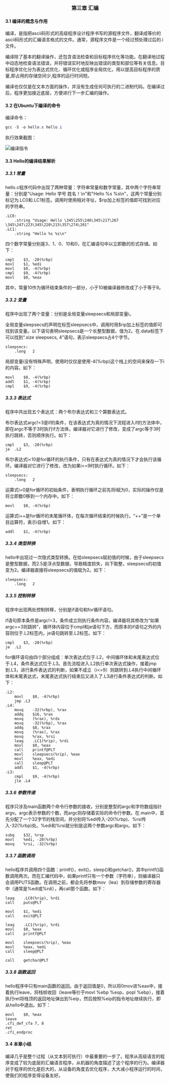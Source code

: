 ### <center>第三章 汇编</center>

#### 3.1 编译的概念与作用

编译，是指把ascii码形式的高级程序设计程序书写的源程序文件，翻译成等价的ascii码形式的汇编语言格式的文件。通常，源程序文件是一个经过预处理过后的.i文件。

编译除了基本的翻译操作，还包含语法检查和目标程序优化等功能。在翻译地过程中动态地检查语法错误，并将错误实时地反映出错误的类型和部位等有关信息。目标程序优化分为表达式优化、循环优化或程序全局优化，用以提高目标程序的质量,即占用的存储空间少,程序的运行时间短。

编译也仅仅是在文本方面的操作，并没有生成任何可执行的二进制代码。在编译过后，程序更加接近底层，方便进行下一步汇编的操作。

#### 3.2 在Ubuntu下编译的命令

编译命令：

```powershell
gcc -S -o hello.s hello.i
```

执行效果截图：

![编译指令](img/编译指令.png)

#### 3.3 Hello的编译结果解析

##### 3.3.1 常量

hello.c程序代码中出现了两种常量：字符串常量和数字常量，其中两个字符串常量：分别是"Usage: Hello 学号 姓名！\n"和"Hello %s %s\n"，这两个常量分别标记为.LC0和.LC1标签。调用时使用相对寻址，$rip加上标签的值即可找到对应的字符串。

```assembly
.LC0:
	.string	"Usage: Hello \345\255\246\345\217\267 \345\247\223\345\220\215\357\274\201"
.LC1:
	.string	"Hello %s %s\n"
```

四个数字常量分别是3、1、0、10和0，在汇编语句中以立即数的形式存储。如下：

```assembly
cmpl	$3, -20(%rbp)
movl	$1, %edi
movl	$0, -4(%rbp)
cmpl	$9, -4(%rbp)
movl	$0, %eax
```

其中，常量10作为循环结束条件的一部分，小于10被编译器修改成了小于等于9。

##### 3.3.2 变量

程序中出现了两个变量：分别是全局变量sleepsecs和局部变量i。

全局变量sleepsecs的声明在标签sleepsecs中，调用时用$rip加上标签的值即可找到该变量。以下语句表明sleepsecs是一个长整型数据，值为2。在.data标签下可以找到“.size	sleepsecs, 4”语句，表示sleepsecs占4个字节。

```assembly
sleepsecs:
	.long	2
```

局部变量i没有特殊声明，使用时仅仅是使用-4(%rbp)这个栈上的空间来保存一下i的内容。如下：

```assembly
movl	$0, -4(%rbp)
addl	$1, -4(%rbp)
cmpl	$9, -4(%rbp)
```

##### 3.3.3 表达式

程序中共出现五个表达式：两个布尔表达式和三个算数表达式。

布尔表达式argc!=3是if的条件，在该表达式为真的情况下流程进入if的方法体中，即在argc不等于3时执行if方法体。编译器对它进行了修改，变成了argc等于3时执行跳转，否则顺序执行。如下：

```assembly
cmpl	$3, -20(%rbp)
je	.L2
```

布尔表达式i<10是for循环的执行条件，只有在表达式为真的情况下才会执行该循环。编译器对它进行了修改，改为如果i<=9时执行循环。如下：

```assembly
sleepsecs:
	.long	2
```

运算式i=0是for循环的初始条件，表明执行循环之前先将i赋为0，实际的操作仅是将立即数0移到一个内存中。如下：

```assembly
movl	$0, -4(%rbp)
```

运算式i++是for循环的末尾循环体，在每次循环结束的时候执行。“++”是一个单目运算符，表示i自增1。如下：

```assembly
addl	$1, -4(%rbp)
```

##### 3.3.4 类型转换

hello中出现过一次隐式类型转换。在给sleepsecs赋初值的时候，由于sleepsecs是整型数据，而2.5是浮点型数据，导致精度损失，向下取整，sleepsecs的初值变为2。编译器直接将sleepsecs的值赋为2。如下：

```assembly
sleepsecs:
	.long	2
```

##### 3.3.5 控制转移

程序中出现两处控制转移，分别是if语句和for循环语句。

if语句原本条件是argc!=3，条件成立则执行条件内容。编译器将其修改为“如果argc==3则跳转”，循环体内容位于cmpl和je语句下方，而原本的if语句之外的内容则位于.L2标签内，je语句跳转至.L2标签。如下：

```assembly
cmpl	$3, -20(%rbp)
je	.L2
```

for循环语句由四个部分组成：单次表达式位于.L2，中间循环体和末尾表达式位于.L4，条件表达式位于.L3。首先流程进入.L2执行单次表达式操作，接着jmp到.L3，进行条件表达式的判断，如果不成立（i<=9）则跳转到.L4执行中间循环体和末尾表达式，末尾表达式执行结束后又进入了.L3进行条件表达式的判断。如下：

```assembly
.L2:
	movl	$0, -4(%rbp)
	jmp	.L3
.L4:
	movq	-32(%rbp), %rax
	addq	$16, %rax
	movq	(%rax), %rdx
	movq	-32(%rbp), %rax
	addq	$8, %rax
	movq	(%rax), %rax
	movq	%rax, %rsi
	leaq	.LC1(%rip), %rdi
	movl	$0, %eax
	call	printf@PLT
	movl	sleepsecs(%rip), %eax
	movl	%eax, %edi
	call	sleep@PLT
	addl	$1, -4(%rbp)
.L3:
	cmpl	$9, -4(%rbp)
	jle	.L4
```

##### 3.3.6 参数传递

程序只涉及main函数两个命令行参数的接收，分别是整型的argc和字符数组指针argv。argc表示参数的个数，而argc则存储着实际的命令行参数。在.main中，首先分配了一个32字节的栈空间，并分别将%edi传入-20(%rbp)、%rsi传入-32(%rbp)处。%edi和%rsi就分别是这两个参数argc和argv。如下：

```assembly
subq	$32, %rsp
movl	%edi, -20(%rbp)
movq	%rsi, -32(%rbp)
```

##### 3.3.7 函数调用

hello程序共调用四个函数：printf()，exit()，sleep()和getchar()，其中printf()函数调用两次。而在汇编代码中，如果printf只有一个参数（字符串），则编译器只会调用PUTS函数。在调用之前，都会先将参数mov（lea）到存储参数的寄存器中（通常是%edi或%rdi），再call那个函数。如下：

```assembly
leaq	.LC0(%rip), %rdi
call	puts@PLT

movl	$1, %edi
call	exit@PLT

leaq	.LC1(%rip), %rdi
movl	$0, %eax
call	printf@PLT

movl	sleepsecs(%rip), %eax
movl	%eax, %edi
call	sleep@PLT

call	getchar@PLT
```

##### 3.3.8 函数返回

hello程序中只有main函数的返回。由于返回值是0，所以将0mov进%eax中，接着执行leave，将栈帧收回（leave等价于movl %ebp %esp，popl %ebp），接着执行ret将栈顶的返回地址弹出到%eip，然后按照%eip的指令地址继续执行，即从hello中退出。如下：

```assembly
movl	$0, %eax
leave
.cfi_def_cfa 7, 8
ret
.cfi_endproc
```

#### 3.4 本章小结

编译几乎是整个过程（从文本到可执行）中最重要的一步了。程序从高级语言的程序变成了较为底层的汇编语言程序，从机器的角度描述了这个程序的行为。编译器对于程序的优化是巨大的，从设备的角度去优化程序，大大减小程序运行的时间，使我们的程序变得设备友好。